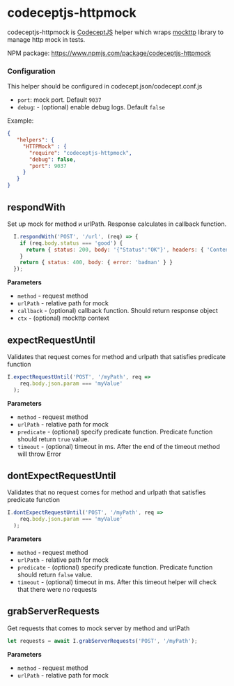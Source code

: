 # codeceptjs-httpmock

codeceptjs-httpmock is [CodeceptJS](https://codecept.io/) helper which wraps [mockttp](https://www.npmjs.com/package/@kronoslive/mockttp) library to manage http mock in tests.

NPM package: https://www.npmjs.com/package/codeceptjs-httpmock

### Configuration

This helper should be configured in codecept.json/codecept.conf.js

-   `port`: mock port. Default `9037`
-   `debug`: - (optional) enable debug logs. Default `false`

Example:

```json
{
   "helpers": {
     "HTTPMock" : {
       "require": "codeceptjs-httpmock",
       "debug": false,
       "port": 9037
     }
   }
}
```

## respondWith

Set up mock for method и urlPath. Response calculates in callback function.

```js
  I.respondWith('POST', '/url', (req) => {
    if (req.body.status === 'good') {
      return { status: 200, body: '{"Status":"OK"}', headers: { 'Content-Type': 'application/json' } };
    }
    return { status: 400, body: { error: 'badman' } }
  });
```

**Parameters**

-   `method` - request method
-   `urlPath` - relative path for mock
-   `callback` - (optional) callback function. Should return response object
-   `ctx` - (optional) mockttp context

## expectRequestUntil

Validates that request comes for method and urlpath that satisfies predicate function

```js
I.expectRequestUntil('POST', '/myPath', req =>
    req.body.json.param === 'myValue'
  );
```

**Parameters**

-   `method` - request method
-   `urlPath` - relative path for mock
-   `predicate` - (optional) specify predicate function. Predicate function should return `true` value.
-   `timeout` - (optional) timeout in ms. After the end of the timeout method will throw Error

## dontExpectRequestUntil

Validates that no request comes for method and urlpath that satisfies predicate function

```js
I.dontExpectRequestUntil('POST', '/myPath', req =>
    req.body.json.param === 'myValue'
  );
```

**Parameters**

-   `method` - request method
-   `urlPath` - relative path for mock
-   `predicate` - (optional) specify predicate function. Predicate function should return `false` value.
-   `timeout` - (optional) timeout in ms. After this timeout helper will check that there were no requests

## grabServerRequests

Get requests that comes to mock server by method and urlPath

```js
let requests = await I.grabServerRequests('POST', '/myPath');
```

**Parameters**

-   `method` - request method
-   `urlPath` - relative path for mock
